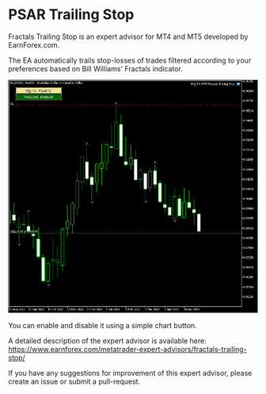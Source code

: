 # PSAR Trailing Stop

Fractals Trailing Stop is an expert advisor for MT4 and MT5 developed by EarnForex.com.

The EA automatically trails stop-losses of trades filtered according to your preferences based on Bill Williams' Fractals indicator.

![Fractals Trailing Stop EA setting stop-loss to the previous fractal value](https://github.com/EarnForex/Fractals-Trailing-Stop/blob/main/README_Images/fractals-trailing-stop-ea-setting-sl-previous-fractal-value.png)

You can enable and disable it using a simple chart button.

A detailed description of the expert advisor is available here: https://www.earnforex.com/metatrader-expert-advisors/fractals-trailing-stop/

If you have any suggestions for improvement of this expert advisor, please create an issue or submit a pull-request.
